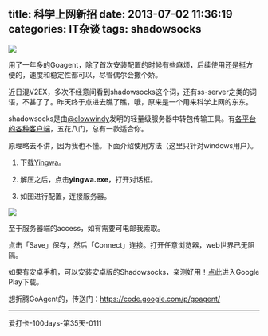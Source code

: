 title: 科学上网新招
date: 2013-07-02 11:36:19
categories: IT杂谈
tags: shadowsocks
---

![](/img/breakwall2.png)

用了一年多的Goagent，除了首次安装配置的时候有些麻烦，后续使用还是挺方便的，速度和稳定性都可以，尽管偶尔会撒个娇。

近日混V2EX，多次不经意间看到shadowsocks这个词，还有ss-server之类的词语，不甚了了。昨天终于点进去瞧了瞧，哦，原来是一个用来科学上网的东东。

shadowsocks是由[@clowwindy](http://www.v2ex.com/member/clowwindy)发明的轻量级服务器中转包传输工具。有[各平台的各种客户端](https://github.com/clowwindy/shadowsocks/wiki/Ports-and-Clients)，五花八门，总有一款适合你。

<!--more-->

原理略去不讲，因为我也不懂。下面介绍使用方法（这里只针对windows用户）。

1. 下载[Yingwa](https://breakwall.net/soft/yingwa.zip)。

2. 解压之后，点击**yingwa.exe**，打开对话框。

3. 如图进行配置，连接服务器。
 
 ![](/img/breakwall1.png)
 
 至于服务器端的access，如有需要可电邮我索取。
 
 点击「Save」保存，然后「Connect」连接。打开任意浏览器，web世界已无阻隔。
 
如果有安卓手机，可以安装安卓版的Shadowsocks，亲测好用！[点此](https://play.google.com/store/apps/details?id=com.github.shadowsocks)进入Google Play下载。

想折腾GoAgent的，传送门：<https://code.google.com/p/goagent/>

---
爱打卡-100days-第35天-0111